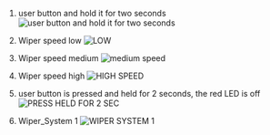 1. user button and hold it for two seconds
![user button and hold it for two seconds](https://user-images.githubusercontent.com/85924451/168422311-c8ea021d-c222-49f4-b197-2f7125e32a51.PNG)

2. Wiper speed low
![LOW](https://user-images.githubusercontent.com/85924451/168422355-c136ffc3-90b0-4510-8a31-57940864e76b.PNG)

3. Wiper speed medium
![medium speed](https://user-images.githubusercontent.com/85924451/168422393-47f5cce1-6d41-4ad8-aaa9-d4ffc9a074ed.PNG)

4. Wiper speed high
![HIGH SPEED](https://user-images.githubusercontent.com/85924451/168422419-3cebfbc9-cd09-4589-90fd-dea49593bca0.PNG)

5. user button is pressed and held for 2 seconds, the red LED is off
![PRESS   HELD FOR 2 SEC](https://user-images.githubusercontent.com/85924451/168422452-4d63e48b-d160-439b-b538-a1cbc94ec9d4.PNG)

6. Wiper_System 1
![WIPER SYSTEM 1](https://user-images.githubusercontent.com/85924451/168422496-40f16202-aa74-47c0-9f8b-c707840e592c.PNG)
